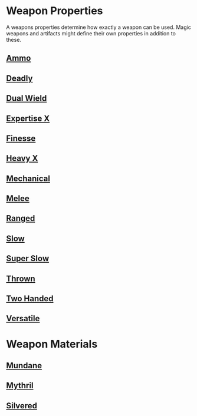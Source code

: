 # Weapon Properties

A weapons properties determine how exactly a weapon can be used. Magic weapons and artifacts might define their own properties in addition to these.

## [Ammo](Ammo%20Property.md)

## [Deadly](Deadly%20Property.md)

## [Dual Wield](Dual%20Wield%20Property.md)

## [Expertise X](Expertise%20X%20Property.md)

## [Finesse](Finesse%20Property.md)

## [Heavy X](Heavy%20X%20Property.md)

## [Mechanical](Mechanical%20Property.md)

## [Melee](Melee%20Property.md)

## [Ranged](Ranged%20Property.md)

## [Slow](Slow%20Property.md)

## [Super Slow](Super%20Slow%20Property.md)

## [Thrown](Thrown%20Property.md)

## [Two Handed](Two%20Handed%20Property.md)

## [Versatile](Versatile%20Property.md)

# Weapon Materials

## [Mundane](../Material%20Properties/Mundane%20Property.md)

## [Mythril](../Material%20Properties/Mythril%20Property.md)

## [Silvered](../Material%20Properties/Silvered%20Property.md)
